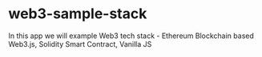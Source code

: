 # web3-sample-stack
In this app we will example Web3 tech stack - Ethereum Blockchain based Web3.js, Solidity Smart Contract, Vanilla JS

